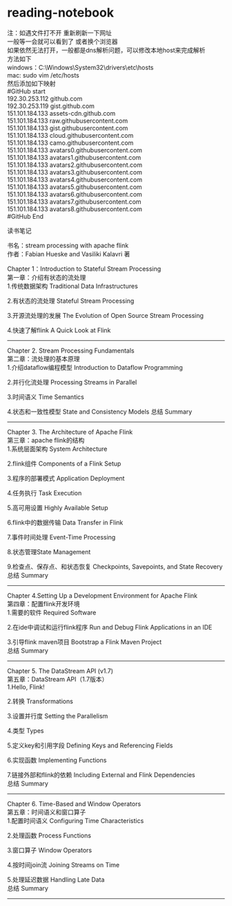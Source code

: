 # reading-notebook
注：如遇文件打不开 重新刷新一下网址  
一般等一会就可以看到了 或者换个浏览器  
如果依然无法打开，一般都是dns解析问题，可以修改本地host来完成解析  
方法如下  
windows：C:\Windows\System32\drivers\etc\hosts  
mac: sudo vim /etc/hosts  
然后添加如下映射  
#GitHub start  
192.30.253.112    github.com  
192.30.253.119    gist.github.com  
151.101.184.133    assets-cdn.github.com  
151.101.184.133    raw.githubusercontent.com  
151.101.184.133    gist.githubusercontent.com  
151.101.184.133    cloud.githubusercontent.com  
151.101.184.133    camo.githubusercontent.com  
151.101.184.133    avatars0.githubusercontent.com  
151.101.184.133    avatars1.githubusercontent.com  
151.101.184.133    avatars2.githubusercontent.com  
151.101.184.133    avatars3.githubusercontent.com  
151.101.184.133    avatars4.githubusercontent.com  
151.101.184.133    avatars5.githubusercontent.com  
151.101.184.133    avatars6.githubusercontent.com  
151.101.184.133    avatars7.githubusercontent.com  
151.101.184.133    avatars8.githubusercontent.com  
#GitHub End  



读书笔记  

书名：stream processing with apache flink  
作者：Fabian Hueske and Vasiliki Kalavri 著   

Chapter 1：Introduction to Stateful Stream Processing  
第一章：介绍有状态的流处理  
1.传统数据架构 Traditional Data Infrastructures 

2.有状态的流处理 Stateful Stream Processing 

3.开源流处理的发展 The Evolution of Open Source Stream Processing 

4.快速了解flink A Quick Look at Flink 

--------------------------------------------------------------------
Chapter 2. Stream Processing Fundamentals  
第二章：流处理的基本原理  
1.介绍dataflow编程模型 Introduction to Dataflow Programming 

2.并行化流处理 Processing Streams in Parallel 

3.时间语义 Time Semantics 

4.状态和一致性模型 State and Consistency Models 
总结 Summary 

--------------------------------------------------------------------
Chapter 3. The Architecture of Apache Flink  
第三章：apache flink的结构  
1.系统层面架构 System Architecture  

2.flink组件 Components of a Flink Setup  

3.程序的部署模式 Application Deployment  

4.任务执行 Task Execution  

5.高可用设置 Highly Available Setup  

6.flink中的数据传输 Data Transfer in Flink  

7.事件时间处理 Event-Time Processing  

8.状态管理State Management   

9.检查点、保存点、和状态恢复 Checkpoints, Savepoints, and State Recovery 
总结 Summary 

--------------------------------------------------------------------
Chapter 4.Setting Up a Development Environment for Apache Flink  
第四章：配置flink开发环境  
1.需要的软件 Required Software  

2.在ide中调试和运行flink程序 Run and Debug Flink Applications in an IDE  

3.引导flink maven项目 Bootstrap a Flink Maven Project  
总结 Summary  

--------------------------------------------------------------------  
Chapter 5. The DataStream API (v1.7)  
第五章：DataStream API（1.7版本）  
1.Hello, Flink!  

2.转换 Transformations  

3.设置并行度 Setting the Parallelism  

4.类型 Types  

5.定义key和引用字段 Defining Keys and Referencing Fields  

6.实现函数  Implementing Functions  

7.链接外部和flink的依赖 Including External and Flink Dependencies  
总结 Summary  

--------------------------------------------------------------------  
Chapter 6. Time-Based and Window Operators    
第五章：时间语义和窗口算子  
1.配置时间语义 Configuring Time Characteristics    

2.处理函数 Process Functions    

3.窗口算子 Window Operators  

4.按时间join流 Joining Streams on Time  

5.处理延迟数据 Handling Late Data  
总结 Summary  

--------------------------------------------------------------------  



 


